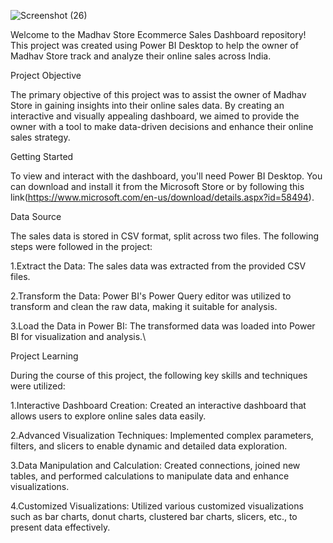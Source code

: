 ![Screenshot (26)](https://github.com/devesh1702/MADHAV-ECOMERCE-SALES-DASHBOARD/assets/92182581/3e4226e5-35b6-47d0-a24d-af9223f79d7c)


Welcome to the Madhav Store Ecommerce Sales Dashboard repository! This project was created using Power BI Desktop to help the owner of Madhav Store track and analyze their online sales across India.

Project Objective

The primary objective of this project was to assist the owner of Madhav Store in gaining insights into their online sales data. By creating an interactive and visually appealing dashboard, we aimed to provide the owner with a tool to make data-driven decisions and enhance their online sales strategy.

Getting Started

To view and interact with the dashboard, you'll need Power BI Desktop. You can download and install it from the Microsoft Store or
by following this link(https://www.microsoft.com/en-us/download/details.aspx?id=58494).

Data Source

The sales data is stored in CSV format, split across two files. 
The following steps were followed in the project:

 1.Extract the Data: The sales data was extracted from the provided CSV files.
 
 2.Transform the Data: Power BI's Power Query editor was utilized to transform and clean the raw data,
 making it suitable for analysis.
 
 3.Load the Data in Power BI: The transformed data was loaded into Power BI for visualization and analysis.\
 
Project Learning

During the course of this project, the following key skills and techniques were utilized:

 1.Interactive Dashboard Creation: Created an interactive dashboard that allows users to explore online sales data easily.
 
 2.Advanced Visualization Techniques: Implemented complex parameters, filters, and slicers to enable dynamic and detailed data exploration.
 
 3.Data Manipulation and Calculation: Created connections, joined new tables, and performed calculations to manipulate data and enhance visualizations.
 
 4.Customized Visualizations: Utilized various customized visualizations such as bar charts, donut charts, clustered bar charts, slicers, etc., to present data effectively.
